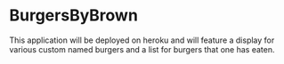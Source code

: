 # BurgersByBrown
This application will be deployed on heroku and will feature a display for various custom named burgers and a list for burgers that one has eaten.
